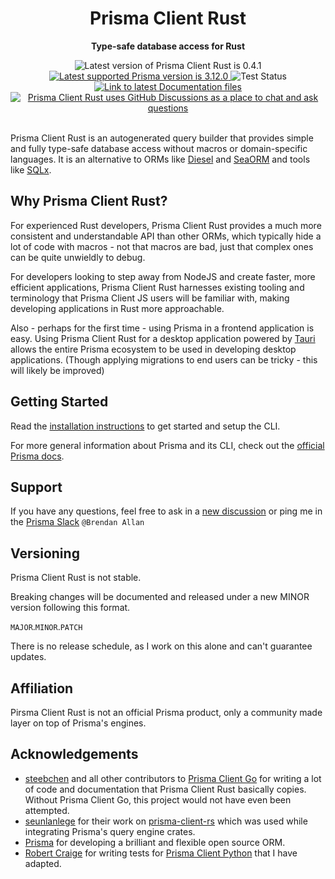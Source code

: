 <div align="center">
    <h1>Prisma Client Rust</h1>
    <p><b>Type-safe database access for Rust</b></p>
    <img src="https://img.shields.io/badge/latest-0.4.1-blue?style=flat-square" alt="Latest version of Prisma Client Rust is 0.4.1">
    <a href="https://prisma.io">
        <img src="https://img.shields.io/static/v1?label=prisma&message=v3.12.0&color=blue&logo=prisma&style=flat-square" alt="Latest supported Prisma version is 3.12.0">
    </a>
    <img src="https://img.shields.io/github/workflow/status/Brendonovich/prisma-client-rust/CI?label=tests&style=flat-square" alt="Test Status"/>
    <a href="https://github.com/Brendonovich/prisma-client-rust/blob/dev/docs/README.md"/>
    <img src="https://img.shields.io/badge/docs-latest-blue?style=flat-square" alt="Link to latest Documentation files">
    </a>
    <a href="https://github.com/Brendonovich/prisma-client-rust/discussions">
        <img src="https://img.shields.io/badge/chat-discussions-blue?style=flat-square&logo=github" alt="Prisma Client Rust uses GitHub Discussions as a place to chat and ask questions">
    </a>
</div>

<br>

Prisma Client Rust is an autogenerated query builder that provides simple and fully type-safe database access without macros or domain-specific languages. It is an alternative to ORMs like [Diesel](https://diesel.rs/) and [SeaORM](https://www.sea-ql.org/SeaORM/) and tools like [SQLx](https://github.com/launchbadge/sqlx).

## Why Prisma Client Rust?

For experienced Rust developers, Prisma Client Rust provides a much more consistent and understandable API than other ORMs, which typically hide a lot of code with macros - not that macros are bad, just that complex ones can be quite unwieldly to debug.

For developers looking to step away from NodeJS and create faster, more efficient applications, Prisma Client Rust harnesses existing tooling and terminology that Prisma Client JS users will be familiar with, making developing applications in Rust more approachable.

Also - perhaps for the first time - using Prisma in a frontend application is easy. Using Prisma Client Rust for a desktop application powered by [Tauri](https://tauri.studio/) allows the entire Prisma ecosystem to be used in developing desktop applications. (Though applying migrations to end users can be tricky - this will likely be improved)

## Getting Started

Read the [installation instructions](docs/01-installation.md) to get started and setup the CLI.

For more general information about Prisma and its CLI, check out the [official Prisma docs](https://www.prisma.io/docs/).

## Support

If you have any questions, feel free to ask in a [new discussion](https://github.com/RobertCraigie/prisma-client-py/discussions/new) or ping me in the [Prisma Slack](https://slack.prisma.io/) `@Brendan Allan`

## Versioning

Prisma Client Rust is not stable.

Breaking changes will be documented and released under a new MINOR version following this format.

`MAJOR`.`MINOR`.`PATCH`

There is no release schedule, as I work on this alone and can't guarantee updates.

## Affiliation

Pirsma Client Rust is not an official Prisma product, only a community made layer on top of Prisma's engines.

## Acknowledgements

- [steebchen](https://github.com/steebchen) and all other contributors to [Prisma Client Go](https://github.com/prisma/prisma-client-go) for writing a lot of code and documentation that Prisma Client Rust basically copies. Without Prisma Client Go, this project would not have even been attempted.
- [seunlanlege](https://github.com/seunlanlege) for their work on [prisma-client-rs](https://github.com/polytope-labs/prisma-client-rs) which was used while integrating Prisma's query engine crates.
- [Prisma](https://prisma.io) for developing a brilliant and flexible open source ORM.
- [Robert Craige](https://github.com/sponsors/RobertCraigie) for writing tests for [Prisma Client Python](https://github.com/RobertCraigie/prisma-client-py) that I have adapted.
